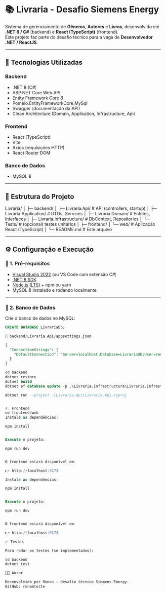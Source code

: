 ﻿# 📚 Livraria - Desafio Siemens Energy

Sistema de gerenciamento de **Gêneros**, **Autores** e **Livros**, desenvolvido em **.NET 8 / C#** (backend) e **React (TypeScript)** (frontend).  
Este projeto faz parte do desafio técnico para a vaga de **Desenvolvedor .NET / ReactJS**.

---

## 🚀 Tecnologias Utilizadas

### Backend
- .NET 8 (C#)
- ASP.NET Core Web API
- Entity Framework Core 8
- Pomelo.EntityFrameworkCore.MySql
- Swagger (documentação da API)
- Clean Architecture (Domain, Application, Infrastructure, Api)

### Frontend
- React (TypeScript)
- Vite
- Axios (requisições HTTP)
- React Router DOM

### Banco de Dados
- MySQL 8

---

## 📂 Estrutura do Projeto

Livraria/
│
├─ backend/
│ ├─ Livraria.Api/ # API (controllers, startup)
│ ├─ Livraria.Application/ # DTOs, Services
│ ├─ Livraria.Domain/ # Entities, Interfaces
│ ├─ Livraria.Infrastructure/ # DbContext, Repositories
│ └─ Tests/ # (opcional) testes unitários
│
├─ frontend/
│ └─ web/ # Aplicação React (TypeScript)
│
└─ README.md # Este arquivo


---

## ⚙️ Configuração e Execução

### 🔹 1. Pré-requisitos
- [Visual Studio 2022](https://visualstudio.microsoft.com/) (ou VS Code com extensão C#)
- [.NET 8 SDK](https://dotnet.microsoft.com/en-us/download/dotnet/8.0)
- [Node.js (LTS)](https://nodejs.org/) + npm ou yarn
- MySQL 8 instalado e rodando localmente

---

### 🔹 2. Banco de Dados
Crie o banco de dados no MySQL:

```sql
CREATE DATABASE LivrariaDb;

📄 backend/Livraria.Api/appsettings.json

{
  "ConnectionStrings": {
    "DefaultConnection": "Server=localhost;Database=LivrariaDb;User=root;Password=@Foursys2022;"
  }
}

cd backend
dotnet restore
dotnet build
dotnet ef database update -p .\Livraria.Infrastructure\Livraria.Infrastructure.csproj -s .\Livraria.Api\Livraria.Api.csproj

dotnet run --project .\Livraria.Api\Livraria.Api.csproj


4. Frontend
cd frontend/web
Instale as dependências:

npm install


Execute o projeto:

npm run dev


O frontend estará disponível em:

👉 http://localhost:5173

Instale as dependências:

npm install


Execute o projeto:

npm run dev


O frontend estará disponível em:

👉 http://localhost:5173

✅ Testes

Para rodar os testes (se implementados):

cd backend
dotnet test

👨‍💻 Autor

Desenvolvido por Renan – desafio técnico Siemens Energy.
GitHub: renanteste
